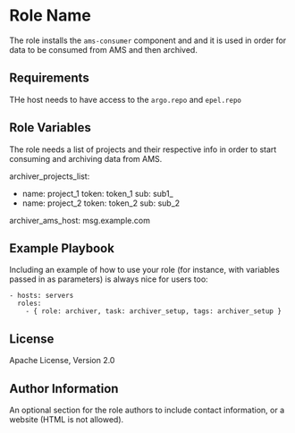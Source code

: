 Role Name
=========

The role installs the `ams-consumer` component and and it is used in order for data to be consumed from
AMS and then archived.

Requirements
------------

THe host needs to have access to the `argo.repo` and `epel.repo`

Role Variables
--------------

The role needs a list of projects and their respective info in order to start consuming and archiving data from AMS.

archiver_projects_list:
  - name: project_1
    token: token_1
    sub: sub1_
  - name: project_2
    token: token_2
    sub: sub_2
  
archiver_ams_host: msg.example.com

Example Playbook
----------------

Including an example of how to use your role (for instance, with variables
passed in as parameters) is always nice for users too:

    - hosts: servers
      roles:
        - { role: archiver, task: archiver_setup, tags: archiver_setup }
License
-------

Apache License, Version 2.0

Author Information
------------------

An optional section for the role authors to include contact information, or a
website (HTML is not allowed).
